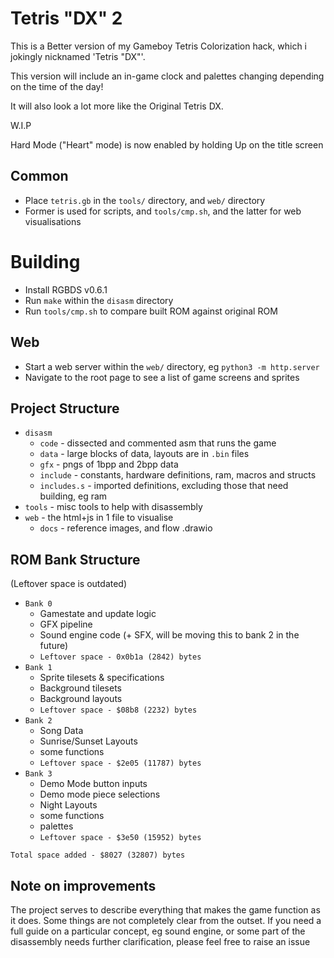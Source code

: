 # Tetris "DX" 2
This is a Better version of my Gameboy Tetris Colorization hack, which i jokingly nicknamed 'Tetris "DX"'.

This version will include an in-game clock and palettes changing depending on the time of the day!

It will also look a lot more like the Original Tetris DX.

W.I.P

Hard Mode ("Heart" mode) is now enabled by holding Up on the title screen
## Common
* Place `tetris.gb` in the `tools/` directory, and `web/` directory
* Former is used for scripts, and `tools/cmp.sh`, and the latter for web visualisations

# Building
* Install RGBDS v0.6.1
* Run `make` within the `disasm` directory
* Run `tools/cmp.sh` to compare built ROM against original ROM

## Web
* Start a web server within the `web/` directory, eg `python3 -m http.server`
* Navigate to the root page to see a list of game screens and sprites

## Project Structure
* `disasm`
  * `code` - dissected and commented asm that runs the game
  * `data` - large blocks of data, layouts are in `.bin` files
  * `gfx` - pngs of 1bpp and 2bpp data
  * `include` - constants, hardware definitions, ram, macros and structs
  * `includes.s` - imported definitions, excluding those that need building, eg ram
* `tools` - misc tools to help with disassembly
* `web` - the html+js in 1 file to visualise
  * `docs` - reference images, and flow .drawio

## ROM Bank Structure
(Leftover space is outdated)
* `Bank 0`
  * Gamestate and update logic
  * GFX pipeline
  * Sound engine code (+ SFX, will be moving this to bank 2 in the future)
  * `Leftover space - 0x0b1a (2842) bytes`
* `Bank 1`
  * Sprite tilesets & specifications
  * Background tilesets
  * Background layouts
  * `Leftover space - $08b8 (2232) bytes`
* `Bank 2`
  * Song Data
  * Sunrise/Sunset Layouts
  * some functions
  * `Leftover space - $2e05 (11787) bytes`
* `Bank 3`
  * Demo Mode button inputs
  * Demo mode piece selections
  * Night Layouts
  * some functions
  * palettes
  * `Leftover space - $3e50 (15952) bytes`

`Total space added - $8027 (32807) bytes`

## Note on improvements
The project serves to describe everything that makes the game function as it does. Some things are not completely clear from the outset. If you need a full guide on a particular concept, eg sound engine, or some part of the disassembly needs further clarification, please feel free to raise an issue
